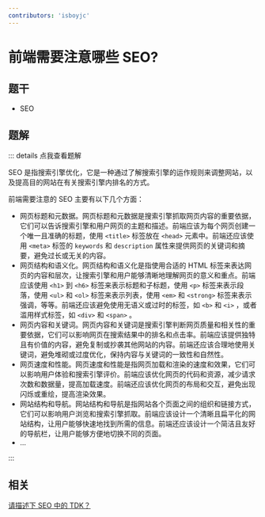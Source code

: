 ```yaml
---
contributors: 'isboyjc'
---
```


# 前端需要注意哪些 SEO?


## 题干

- SEO



## 题解

::: details 点我查看题解

SEO 是指搜索引擎优化，它是一种通过了解搜索引擎的运作规则来调整网站，以及提高目的网站在有关搜索引擎内排名的方式。

前端需要注意的 SEO 主要有以下几个方面：

- 网页标题和元数据。网页标题和元数据是搜索引擎抓取网页内容的重要依据，它们可以告诉搜索引擎和用户网页的主题和描述。前端应该为每个网页创建一个唯一且准确的标题，使用 `<title>` 标签放在 `<head>` 元素中。前端还应该使用 `<meta>` 标签的 `keywords` 和 `description` 属性来提供网页的关键词和摘要，避免过长或无关的内容。
- 网页结构和语义化。网页结构和语义化是指使用合适的 HTML 标签来表达网页的内容和层次，让搜索引擎和用户能够清晰地理解网页的意义和重点。前端应该使用 `<h1>` 到 `<h6>` 标签来表示标题和子标题，使用 `<p>` 标签来表示段落，使用 `<ul>` 和 `<ol>` 标签来表示列表，使用 `<em>` 和 `<strong>` 标签来表示强调，等等。前端还应该避免使用无语义或过时的标签，如 `<b>` 和 `<i>` ，或者滥用样式标签，如 `<div>` 和 `<span>` 。
- 网页内容和关键词。网页内容和关键词是搜索引擎判断网页质量和相关性的重要依据，它们可以影响网页在搜索结果中的排名和点击率。前端应该提供独特且有价值的内容，避免复制或抄袭其他网站的内容。前端还应该合理地使用关键词，避免堆砌或过度优化，保持内容与关键词的一致性和自然性。
- 网页速度和性能。网页速度和性能是指网页加载和渲染的速度和效果，它们可以影响用户体验和搜索引擎评价。前端应该优化网页的代码和资源，减少请求次数和数据量，提高加载速度。前端还应该优化网页的布局和交互，避免出现闪烁或重绘，提高渲染效果。
- 网站结构和导航。网站结构和导航是指网站各个页面之间的组织和链接方式，它们可以影响用户浏览和搜索引擎抓取。前端应该设计一个清晰且扁平化的网站结构，让用户能够快速地找到所需的信息。前端还应该设计一个简洁且友好的导航栏，让用户能够方便地切换不同的页面。
- ...

:::


## 相关

[请描述下 SEO 中的 TDK？](./040040_seo_tdk.md)